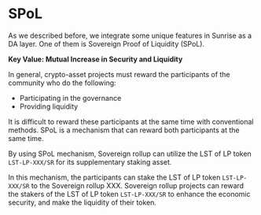 # SPoL

As we described before, we integrate some unique features in Sunrise as a DA layer. One of them is Sovereign Proof of Liquidity (SPoL).

**Key Value: Mutual Increase in Security and Liquidity**

In general, crypto-asset projects must reward the participants of the community who do the following:

* Participating in the governance
* Providing liquidity

It is difficult to reward these participants at the same time with conventional methods. SPoL is a mechanism that can reward both participants at the same time.

By using SPoL mechanism, Sovereign rollup can utilize the LST of LP token `LST-LP-XXX/SR` for its supplementary staking asset.

In this mechanism, the participants can stake the LST of LP token `LST-LP-XXX/SR` to the Sovereign rollup XXX. Sovereign rollup projects can reward the stakers of the LST of LP token `LST-LP-XXX/SR` to enhance the economic security, and make the liquidity of their token.
